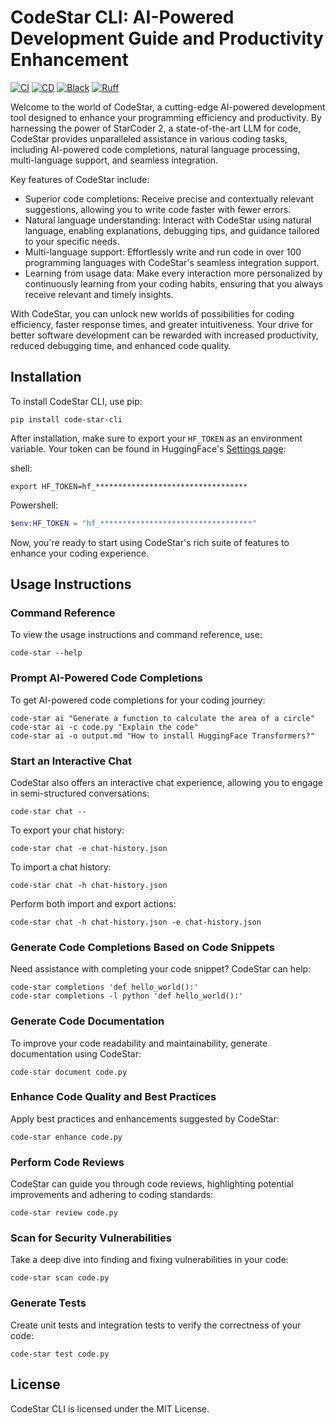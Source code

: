 # CodeStar CLI: AI-Powered Development Guide and Productivity Enhancement

[![CI](https://github.com/youzarsiph/code-star-cli/actions/workflows/ci.yml/badge.svg)](https://github.com/youzarsiph/code-star-cli/actions/workflows/ci.yml)
[![CD](https://github.com/youzarsiph/code-star-cli/actions/workflows/cd.yml/badge.svg)](https://github.com/youzarsiph/code-star-cli/actions/workflows/cd.yml)
[![Black](https://github.com/youzarsiph/code-star-cli/actions/workflows/black.yml/badge.svg)](https://github.com/youzarsiph/code-star-cli/actions/workflows/black.yml)
[![Ruff](https://github.com/youzarsiph/code-star-cli/actions/workflows/ruff.yml/badge.svg)](https://github.com/youzarsiph/code-star-cli/actions/workflows/ruff.yml)

Welcome to the world of CodeStar, a cutting-edge AI-powered development tool designed to enhance your programming efficiency and productivity. By harnessing the power of StarCoder 2, a state-of-the-art LLM for code, CodeStar provides unparalleled assistance in various coding tasks, including AI-powered code completions, natural language processing, multi-language support, and seamless integration.

Key features of CodeStar include:

- Superior code completions: Receive precise and contextually relevant suggestions, allowing you to write code faster with fewer errors.
- Natural language understanding: Interact with CodeStar using natural language, enabling explanations, debugging tips, and guidance tailored to your specific needs.
- Multi-language support: Effortlessly write and run code in over 100 programming languages with CodeStar's seamless integration support.
- Learning from usage data: Make every interaction more personalized by continuously learning from your coding habits, ensuring that you always receive relevant and timely insights.

With CodeStar, you can unlock new worlds of possibilities for coding efficiency, faster response times, and greater intuitiveness. Your drive for better software development can be rewarded with increased productivity, reduced debugging time, and enhanced code quality.

## Installation

To install CodeStar CLI, use pip:

```shell
pip install code-star-cli
```

After installation, make sure to export your `HF_TOKEN` as an environment variable. Your token can be found in HuggingFace's [Settings page](https://huggingface.co/settings/tokens):

shell:

```shell
export HF_TOKEN=hf_**********************************
```

Powershell:

```powershell
$env:HF_TOKEN = "hf_**********************************"
```

Now, you're ready to start using CodeStar's rich suite of features to enhance your coding experience.

## Usage Instructions

### Command Reference

To view the usage instructions and command reference, use:

```shell
code-star --help
```

### Prompt AI-Powered Code Completions

To get AI-powered code completions for your coding journey:

```shell
code-star ai "Generate a function to calculate the area of a circle"
code-star ai -c code.py "Explain the code"
code-star ai -o output.md "How to install HuggingFace Transformers?"
```

### Start an Interactive Chat

CodeStar also offers an interactive chat experience, allowing you to engage in semi-structured conversations:

```shell
code-star chat --
```

To export your chat history:

```shell
code-star chat -e chat-history.json
```

To import a chat history:

```shell
code-star chat -h chat-history.json
```

Perform both import and export actions:

```shell
code-star chat -h chat-history.json -e chat-history.json
```

### Generate Code Completions Based on Code Snippets

Need assistance with completing your code snippet? CodeStar can help:

```shell
code-star completions 'def hello_world():'
code-star completions -l python 'def hello_world():'
```

### Generate Code Documentation

To improve your code readability and maintainability, generate documentation using CodeStar:

```shell
code-star document code.py
```

### Enhance Code Quality and Best Practices

Apply best practices and enhancements suggested by CodeStar:

```shell
code-star enhance code.py
```

### Perform Code Reviews

CodeStar can guide you through code reviews, highlighting potential improvements and adhering to coding standards:

```shell
code-star review code.py
```

### Scan for Security Vulnerabilities

Take a deep dive into finding and fixing vulnerabilities in your code:

```shell
code-star scan code.py
```

### Generate Tests

Create unit tests and integration tests to verify the correctness of your code:

```shell
code-star test code.py
```

## License

CodeStar CLI is licensed under the MIT License.
